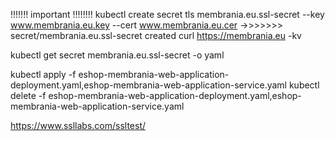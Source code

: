 !!!!!!! important !!!!!!!!
kubectl create secret tls membrania.eu.ssl-secret --key www.membrania.eu.key --cert www.membrania.eu.cer
->>>>>>> secret/membrania.eu.ssl-secret created
curl https://membrania.eu -kv

kubectl get secret membrania.eu.ssl-secret -o yaml

kubectl apply -f eshop-membrania-web-application-deployment.yaml,eshop-membrania-web-application-service.yaml
kubectl delete -f eshop-membrania-web-application-deployment.yaml,eshop-membrania-web-application-service.yaml

https://www.ssllabs.com/ssltest/
